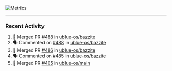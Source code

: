 ![Metrics](https://metrics.lecoq.io/KyleGospo?template=classic&base=header%2C%20activity%2C%20community%2C%20repositories%2C%20metadata&base.indepth=false&base.hireable=false&base.skip=false&config.timezone=America%2FLos_Angeles)

---
### Recent Activity
<!--START_SECTION:activity-->
1. 🎉 Merged PR [#488](https://github.com/ublue-os/bazzite/pull/488) in [ublue-os/bazzite](https://github.com/ublue-os/bazzite)
2. 🗣 Commented on [#488](https://github.com/ublue-os/bazzite/pull/488#issuecomment-1786159164) in [ublue-os/bazzite](https://github.com/ublue-os/bazzite)
3. 🎉 Merged PR [#486](https://github.com/ublue-os/bazzite/pull/486) in [ublue-os/bazzite](https://github.com/ublue-os/bazzite)
4. 🗣 Commented on [#485](https://github.com/ublue-os/bazzite/issues/485#issuecomment-1785904823) in [ublue-os/bazzite](https://github.com/ublue-os/bazzite)
5. 🎉 Merged PR [#405](https://github.com/ublue-os/main/pull/405) in [ublue-os/main](https://github.com/ublue-os/main)
<!--END_SECTION:activity-->
